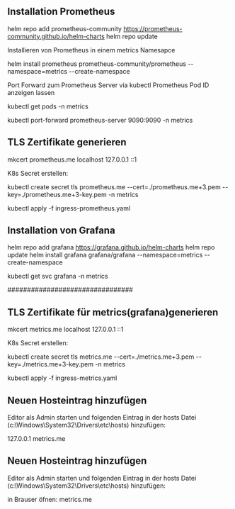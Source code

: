 ## Installation Prometheus

helm repo add prometheus-community https://prometheus-community.github.io/helm-charts
helm repo update

Installieren von Prometheus in einem metrics Namesapce

helm install prometheus prometheus-community/prometheus --namespace=metrics --create-namespace

Port Forward zum Prometheus Server via kubectl
Prometheus Pod ID anzeigen lassen

kubectl get pods -n metrics

kubectl port-forward prometheus-server<POD-ID> 9090:9090 -n metrics



## TLS Zertifikate generieren
mkcert prometheus.me localhost 127.0.0.1 ::1


K8s Secret erstellen:

kubectl create secret tls prometheus.me --cert=./prometheus.me+3.pem --key=./prometheus.me+3-key.pem -n metrics

kubectl apply -f ingress-prometheus.yaml




## Installation von Grafana


helm repo add grafana https://grafana.github.io/helm-charts
helm repo update
helm install grafana grafana/grafana --namespace=metrics --create-namespace


kubectl get svc grafana -n metrics


################################

## TLS Zertifikate für metrics(grafana)generieren

mkcert metrics.me localhost 127.0.0.1 ::1


K8s Secret erstellen:

kubectl create secret tls metrics.me --cert=./metrics.me+3.pem --key=./metrics.me+3-key.pem -n metrics

kubectl apply -f ingress-metrics.yaml

## Neuen Hosteintrag hinzufügen
Editor als Admin starten und folgenden Eintrag in der hosts Datei (c:\Windows\System32\Drivers\etc\hosts) hinzufügen:

127.0.0.1 metrics.me

## Neuen Hosteintrag hinzufügen
Editor als Admin starten und folgenden Eintrag in der hosts Datei (c:\Windows\System32\Drivers\etc\hosts) hinzufügen:

in Brauser öfnen: metrics.me

